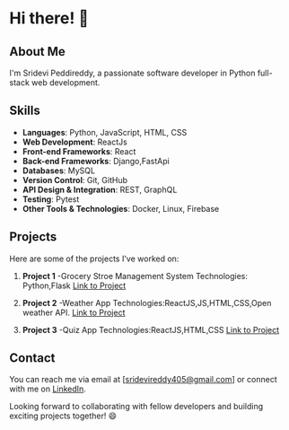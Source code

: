 # Hi there! 👋

## About Me

I'm Sridevi Peddireddy, a passionate software developer in Python full-stack web development.

## Skills

- **Languages**: Python, JavaScript, HTML, CSS
- **Web Development**: ReactJs
- **Front-end Frameworks**: React
- **Back-end Frameworks**: Django,FastApi
- **Databases**:  MySQL
- **Version Control**: Git, GitHub
- **API Design & Integration**: REST, GraphQL
- **Testing**:  Pytest
- **Other Tools & Technologies**: Docker, Linux, Firebase

## Projects

Here are some of the projects I've worked on:

1. **Project 1** -Grocery Stroe Management System
    Technologies: Python,Flask
   [Link to Project](https://github.com/sridevi555-tech/Grocery-store-management-system.git)

2. **Project 2** -Weather App
   Technologies:ReactJS,JS,HTML,CSS,Open weather API.
   [Link to Project](https://github.com/sridevi555-tech/Weather-App.git)

3. **Project 3** -Quiz App
   Technologies:ReactJS,HTML,CSS
   [Link to Project](https://github.com/sridevi555-tech/Quiz-App.git)

## Contact

You can reach me via email at [sridevireddy405@gmail.com] or connect with me on [LinkedIn](https://www.linkedin.com/in/sridevi-peddireddy-22b434249).

Looking forward to collaborating with fellow developers and building exciting projects together! 😄
